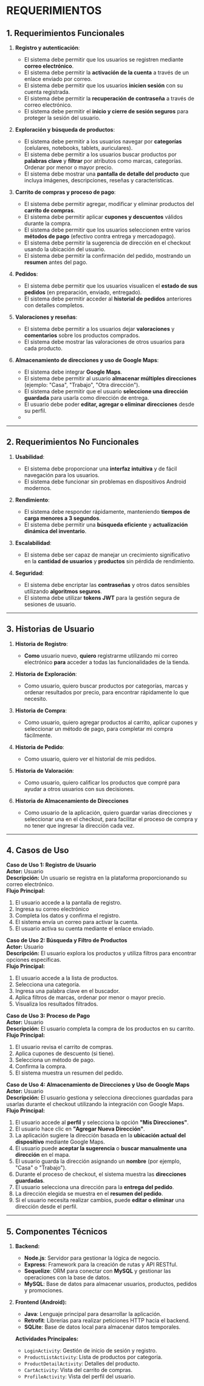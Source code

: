 # REQUERIMIENTOS

## 1. Requerimientos Funcionales

1. **Registro y autenticación**:
   - El sistema debe permitir que los usuarios se registren mediante **correo electrónico**.
   - El sistema debe permitir la **activación de la cuenta** a través de un enlace enviado por correo.
   - El sistema debe permitir que los usuarios **inicien sesión** con su cuenta registrada.
   - El sistema debe permitir la **recuperación de contraseña** a través de correo electrónico.
   - El sistema debe permitir el **inicio y cierre de sesión seguros** para proteger la sesión del usuario.

2. **Exploración y búsqueda de productos**:
   - El sistema debe permitir a los usuarios navegar por **categorías** (celulares, notebooks, tablets, auriculares).
   - El sistema debe permitir a los usuarios buscar productos por **palabras clave** y **filtrar** por atributos como marcas, categorías. Ordenar por menor o mayor precio.
   - El sistema debe mostrar una **pantalla de detalle del producto** que incluya imágenes, descripciones, reseñas y características.

3. **Carrito de compras y proceso de pago**:
   - El sistema debe permitir agregar, modificar y eliminar productos del **carrito de compras**.
   - El sistema debe permitir aplicar **cupones y descuentos** válidos durante la compra.
   - El sistema debe permitir que los usuarios seleccionen entre varios **métodos de pago** (efectivo contra entrega y mercadopago).
   - El sistema debe permitir la sugerencia de dirección en el checkout usando la ubicación del usuario. 
   - El sistema debe permitir la confirmación del pedido, mostrando un **resumen** antes del pago.

4. **Pedidos**:
   - El sistema debe permitir que los usuarios visualicen el **estado de sus pedidos** (en preparación, enviado, entregado).
   - El sistema debe permitir acceder al **historial de pedidos** anteriores con detalles completos.

5. **Valoraciones y reseñas**:
   - El sistema debe permitir a los usuarios dejar **valoraciones** y **comentarios** sobre los productos comprados.
   - El sistema debe mostrar las valoraciones de otros usuarios para cada producto.
   
6. **Almacenamiento de direcciones y uso de Google Maps**:  
   - El sistema debe integrar **Google Maps**.  
   - El sistema debe permitir al usuario **almacenar múltiples direcciones** (ejemplo: "Casa", "Trabajo", "Otra dirección").  
   - El sistema debe permitir que el usuario **seleccione una dirección guardada** para usarla como dirección de entrega.   
   - El usuario debe poder **editar, agregar o eliminar direcciones** desde su perfil.
   - 
---

## 2. Requerimientos No Funcionales

1. **Usabilidad**:
   - El sistema debe proporcionar una **interfaz intuitiva** y de fácil navegación para los usuarios.
   - El sistema debe funcionar sin problemas en dispositivos Android modernos.

2. **Rendimiento**:
   - El sistema debe responder rápidamente, manteniendo **tiempos de carga menores a 3 segundos**.
   - El sistema debe permitir una **búsqueda eficiente** y **actualización dinámica del inventario**.

3. **Escalabilidad**:
   - El sistema debe ser capaz de manejar un crecimiento significativo en la **cantidad de usuarios** y **productos** sin pérdida de rendimiento.

4. **Seguridad**:
   - El sistema debe encriptar las **contraseñas** y otros datos sensibles utilizando **algoritmos seguros**.
   - El sistema debe utilizar **tokens JWT** para la gestión segura de sesiones de usuario.

---

## 3. Historias de Usuario

1. **Historia de Registro**:  
   - **Como** usuario nuevo, **quiero** registrarme utilizando mi correo electrónico **para** acceder a todas las funcionalidades de la tienda.

2. **Historia de Exploración**:  
   - Como usuario, quiero buscar productos por categorías, marcas y ordenar resultados por precio, para encontrar rápidamente lo que necesito.

3. **Historia de Compra**:  
   - Como usuario, quiero agregar productos al carrito, aplicar cupones y seleccionar un método de pago, para completar mi compra fácilmente.

4. **Historia de Pedido**:  
   - Como usuario, quiero ver el historial de mis pedidos.

5. **Historia de Valoración**:  
   - Como usuario, quiero calificar los productos que compré para ayudar a otros usuarios con sus decisiones.
     
6. **Historia de Almacenamiento de Direcciones**  
   - Como usuario de la aplicación, quiero guardar varias direcciones y seleccionar una en el checkout, para facilitar el proceso de compra y no tener que ingresar la dirección cada vez.  

---

## 4. Casos de Uso

**Caso de Uso 1: Registro de Usuario**  
**Actor:** Usuario  
**Descripción:** Un usuario se registra en la plataforma proporcionando su correo electrónico.  
**Flujo Principal:**  
1. El usuario accede a la pantalla de registro.
2. Ingresa su correo electrónico
3. Completa los datos y confirma el registro.
4. El sistema envía un correo para activar la cuenta.
5. El usuario activa su cuenta mediante el enlace enviado.


**Caso de Uso 2: Búsqueda y Filtro de Productos**  
**Actor:** Usuario  
**Descripción:** El usuario explora los productos y utiliza filtros para encontrar opciones específicas.  
**Flujo Principal:**  
1. El usuario accede a la lista de productos.
2. Selecciona una categoría.
3. Ingresa una palabra clave en el buscador.
4. Aplica filtros de marcas, ordenar por menor o mayor precio.
5. Visualiza los resultados filtrados.


**Caso de Uso 3: Proceso de Pago**  
**Actor:** Usuario  
**Descripción:** El usuario completa la compra de los productos en su carrito.  
**Flujo Principal:**  
1. El usuario revisa el carrito de compras.
2. Aplica cupones de descuento (si tiene).
3. Selecciona un método de pago.
4. Confirma la compra.
5. El sistema muestra un resumen del pedido.


**Caso de Uso 4: Almacenamiento de Direcciones y Uso de Google Maps**  
**Actor:** Usuario  
**Descripción:** El usuario gestiona y selecciona direcciones guardadas para usarlas durante el checkout utilizando la integración con Google Maps.  
**Flujo Principal:**  
1. El usuario accede al **perfil** y selecciona la opción **"Mis Direcciones"**.  
2. El usuario hace clic en **"Agregar Nueva Dirección"**.  
3. La aplicación sugiere la dirección basada en la **ubicación actual del dispositivo** mediante Google Maps.  
4. El usuario puede **aceptar la sugerencia** o **buscar manualmente una dirección** en el mapa.  
5. El usuario guarda la dirección asignando un **nombre** (por ejemplo, "Casa" o "Trabajo").  
6. Durante el proceso de checkout, el sistema muestra las **direcciones guardadas**.  
7. El usuario selecciona una dirección para la **entrega del pedido**.  
8. La dirección elegida se muestra en el **resumen del pedido**.  
9. Si el usuario necesita realizar cambios, puede **editar o eliminar** una dirección desde el perfil.

---

## 5. Componentes Técnicos

1. **Backend:**
   - **Node.js**: Servidor para gestionar la lógica de negocio.
   - **Express**: Framework para la creación de rutas y API RESTful.
   - **Sequelize**: ORM para conectar con **MySQL** y gestionar las operaciones con la base de datos.
   - **MySQL**: Base de datos para almacenar usuarios, productos, pedidos y promociones.

2. **Frontend (Android):**
   - **Java**: Lenguaje principal para desarrollar la aplicación.
   - **Retrofit**: Librerías para realizar peticiones HTTP hacia el backend.
   - **SQLite**: Base de datos local para almacenar datos temporales.

   **Actividades Principales:**
   - `LoginActivity`: Gestión de inicio de sesión y registro.
   - `ProductListActivity`: Lista de productos por categoría.
   - `ProductDetailActivity`: Detalles del producto.
   - `CartActivity`: Vista del carrito de compras.
   - `ProfileActivity`: Vista del perfil del usuario.
